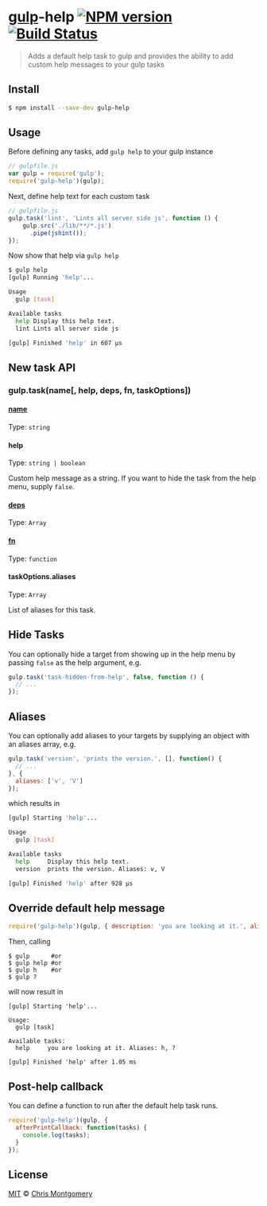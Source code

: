 # [gulp](https://github.com/gulpjs/gulp)-help [![NPM version][npm-image]][npm-url] [![Build Status][travis-image]][travis-url]
> Adds a default help task to gulp and provides the ability to add custom help messages to your gulp tasks

## Install

```bash
$ npm install --save-dev gulp-help
```

## Usage

Before defining any tasks, add `gulp help` to your gulp instance

```js
// gulpfile.js
var gulp = require('gulp');
require('gulp-help')(gulp);
```

Next, define help text for each custom task

```js
// gulpfile.js
gulp.task('lint', 'Lints all server side js', function () {
    gulp.src('./lib/**/*.js')
      .pipe(jshint());
});
```

Now show that help via `gulp help`

```bash
$ gulp help
[gulp] Running 'help'...

Usage
  gulp [task]

Available tasks
  help Display this help text.
  lint Lints all server side js

[gulp] Finished 'help' in 607 μs
```

## New task API

### gulp.task(name[, help, deps, fn, taskOptions])

#### [name](https://github.com/gulpjs/gulp/blob/master/docs/API.md#name)

Type: `string`

#### help

Type: `string | boolean`

Custom help message as a string.
If you want to hide the task from the help menu, supply `false`.

#### [deps](https://github.com/gulpjs/gulp/blob/master/docs/API.md#deps)

Type: `Array`

#### [fn](https://github.com/gulpjs/gulp/blob/master/docs/API.md#fn)

Type: `function`

#### taskOptions.aliases

Type: `Array`

List of aliases for this task.

## Hide Tasks

You can optionally hide a target from showing up in the help menu by passing `false` as the help argument, e.g.

```js
gulp.task('task-hidden-from-help', false, function () {
  // ...
});
```

## Aliases

You can optionally add aliases to your targets by supplying an object with an aliases array, e.g.

```js
gulp.task('version', 'prints the version.', [], function() {
  // ...
}, {
  aliases: ['v', 'V']
});
```

which results in

```bash
[gulp] Starting 'help'...

Usage
  gulp [task]

Available tasks
  help     Display this help text.
  version  prints the version. Aliases: v, V

[gulp] Finished 'help' after 928 μs
```

## Override default help message

```js
require('gulp-help')(gulp, { description: 'you are looking at it.', aliases: ['h', '?'] });
```

Then, calling

```shell
$ gulp      #or
$ gulp help #or
$ gulp h    #or
$ gulp ?
```

will now result in

```
[gulp] Starting 'help'...

Usage:
  gulp [task]

Available tasks:
  help     you are looking at it. Aliases: h, ?

[gulp] Finished 'help' after 1.05 ms
```

## Post-help callback

You can define a function to run after the default help task runs.

```js
require('gulp-help')(gulp, {
  afterPrintCallback: function(tasks) {
    console.log(tasks);
  }
});
```

## License

[MIT](http://opensource.org/licenses/MIT) © [Chris Montgomery](http://www.chrismontgomery.info/)

[npm-url]: https://npmjs.org/package/gulp-help
[npm-image]: http://img.shields.io/npm/v/gulp-help.svg
[travis-image]: https://travis-ci.org/chmontgomery/gulp-help.svg?branch=master
[travis-url]: https://travis-ci.org/chmontgomery/gulp-help
